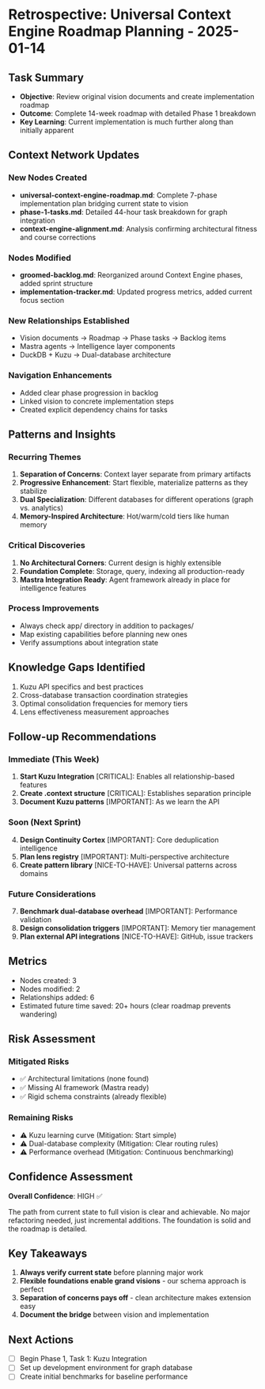 # Retrospective: Universal Context Engine Roadmap Planning - 2025-01-14

## Task Summary
- **Objective**: Review original vision documents and create implementation roadmap
- **Outcome**: Complete 14-week roadmap with detailed Phase 1 breakdown
- **Key Learning**: Current implementation is much further along than initially apparent

## Context Network Updates

### New Nodes Created
- **universal-context-engine-roadmap.md**: Complete 7-phase implementation plan bridging current state to vision
- **phase-1-tasks.md**: Detailed 44-hour task breakdown for graph integration
- **context-engine-alignment.md**: Analysis confirming architectural fitness and course corrections

### Nodes Modified
- **groomed-backlog.md**: Reorganized around Context Engine phases, added sprint structure
- **implementation-tracker.md**: Updated progress metrics, added current focus section

### New Relationships Established
- Vision documents → Roadmap → Phase tasks → Backlog items
- Mastra agents → Intelligence layer components
- DuckDB + Kuzu → Dual-database architecture

### Navigation Enhancements
- Added clear phase progression in backlog
- Linked vision to concrete implementation steps
- Created explicit dependency chains for tasks

## Patterns and Insights

### Recurring Themes
1. **Separation of Concerns**: Context layer separate from primary artifacts
2. **Progressive Enhancement**: Start flexible, materialize patterns as they stabilize
3. **Dual Specialization**: Different databases for different operations (graph vs. analytics)
4. **Memory-Inspired Architecture**: Hot/warm/cold tiers like human memory

### Critical Discoveries
1. **No Architectural Corners**: Current design is highly extensible
2. **Foundation Complete**: Storage, query, indexing all production-ready
3. **Mastra Integration Ready**: Agent framework already in place for intelligence features

### Process Improvements
- Always check app/ directory in addition to packages/
- Map existing capabilities before planning new ones
- Verify assumptions about integration state

## Knowledge Gaps Identified
1. Kuzu API specifics and best practices
2. Cross-database transaction coordination strategies
3. Optimal consolidation frequencies for memory tiers
4. Lens effectiveness measurement approaches

## Follow-up Recommendations

### Immediate (This Week)
1. **Start Kuzu Integration** [CRITICAL]: Enables all relationship-based features
2. **Create .context structure** [CRITICAL]: Establishes separation principle
3. **Document Kuzu patterns** [IMPORTANT]: As we learn the API

### Soon (Next Sprint)
4. **Design Continuity Cortex** [IMPORTANT]: Core deduplication intelligence
5. **Plan lens registry** [IMPORTANT]: Multi-perspective architecture
6. **Create pattern library** [NICE-TO-HAVE]: Universal patterns across domains

### Future Considerations
7. **Benchmark dual-database overhead** [IMPORTANT]: Performance validation
8. **Design consolidation triggers** [IMPORTANT]: Memory tier management
9. **Plan external API integrations** [NICE-TO-HAVE]: GitHub, issue trackers

## Metrics
- Nodes created: 3
- Nodes modified: 2
- Relationships added: 6
- Estimated future time saved: 20+ hours (clear roadmap prevents wandering)

## Risk Assessment

### Mitigated Risks
- ✅ Architectural limitations (none found)
- ✅ Missing AI framework (Mastra ready)
- ✅ Rigid schema constraints (already flexible)

### Remaining Risks
- ⚠️ Kuzu learning curve (Mitigation: Start simple)
- ⚠️ Dual-database complexity (Mitigation: Clear routing rules)
- ⚠️ Performance overhead (Mitigation: Continuous benchmarking)

## Confidence Assessment

**Overall Confidence**: HIGH ✅

The path from current state to full vision is clear and achievable. No major refactoring needed, just incremental additions. The foundation is solid and the roadmap is detailed.

## Key Takeaways

1. **Always verify current state** before planning major work
2. **Flexible foundations enable grand visions** - our schema approach is perfect
3. **Separation of concerns pays off** - clean architecture makes extension easy
4. **Document the bridge** between vision and implementation

## Next Actions

- [ ] Begin Phase 1, Task 1: Kuzu Integration
- [ ] Set up development environment for graph database
- [ ] Create initial benchmarks for baseline performance